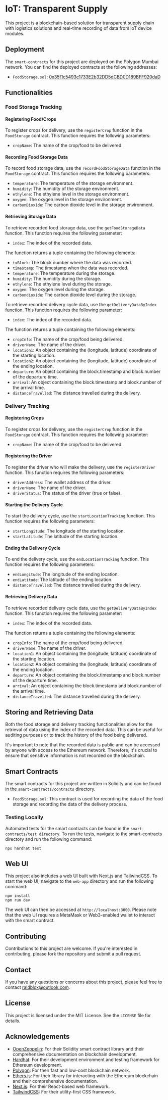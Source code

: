 # IoT: Transparent Supply

This project is a blockchain-based solution for transparent supply chain with logistics solutions and real-time recording of data from IoT device modules.

## Deployment

The `smart-contracts` for this project are deployed on the Polygon Mumbai network. You can find the deployed contracts at the following addresses:

- `FoodStorage.sol`: [0x35f1c5493c1733E2b32DD5dCBD0D189BFF920daD](https://mumbai.polygonscan.com/address/0x35f1c5493c1733E2b32DD5dCBD0D189BFF920daD#code)


## Functionalities

### Food Storage Tracking

#### Registering Food/Crops

To register crops for delivery, use the `registerCrop` function in the `FoodStorage` contract. This function requires the following parameters:

- `cropName`: The name of the crop/food to be delivered.

#### Recording Food Storage Data

To record food storage data, use the `recordFoodStorageData` function in the `FoodStorage` contract. This function requires the following parameters:

- `temperature`: The temperature of the storage environment.
- `humidity`: The humidity of the storage environment.
- `ethylene`: The ethylene level in the storage environment.
- `oxygen`: The oxygen level in the storage environment.
- `carbonDioxide`: The carbon dioxide level in the storage environment.

#### Retrieving Storage Data

To retrieve recorded food storage data, use the `getFoodStorageData` function. This function requires the following parameter:

- `index`: The index of the recorded data.

The function returns a tuple containing the following elements:

- `txBlock`: The block number where the data was recorded.
- `timestamp`: The timestamp when the data was recorded.
- `temperature`: The temperature during the storage.
- `humidity`: The humidity during the storage.
- `ethylene`: The ethylene level during the storage.
- `oxygen`: The oxygen level during the storage.
- `carbondioxide`: The carbon dioxide level during the storage.

To retrieve recorded delivery cycle data, use the `getDeliveryDataByIndex` function. This function requires the following parameter:

- `index`: The index of the recorded data.

The function returns a tuple containing the following elements:

- `cropInfo`: The name of the crop/food being delivered.
- `driverName`: The name of the driver.
- `location1`: An object containing the (longitude, latitude) coordinate of the starting location.
- `location2`: An object containing the (longitude, latitude) coordinate of the ending location.
- `departure`: An object containing the block.timestamp and block.number of the departure time.
- `arrival`: An object containing the block.timestamp and block.number of the arrival time.
- `distanceTravelled`: The distance travelled during the delivery.

### Delivery Tracking

#### Registering Crops

To register crops for delivery, use the `registerCrop` function in the `FoodStorage` contract. This function requires the following parameter:

- `cropName`: The name of the crop/food to be delivered.

#### Registering the Driver

To register the driver who will make the delivery, use the `registerDriver` function. This function requires the following parameters:

- `driverAddress`: The wallet address of the driver.
- `driverName`: The name of the driver.
- `driverStatus`: The status of the driver (true or false).

#### Starting the Delivery Cycle

To start the delivery cycle, use the `startLocationTracking` function. This function requires the following parameters:

- `startLongitude`: The longitude of the starting location.
- `startLatitude`: The latitude of the starting location.

#### Ending the Delivery Cycle

To end the delivery cycle, use the `endLocationTracking` function. This function requires the following parameters:

- `endLongitude`: The longitude of the ending location.
- `endLatitude`: The latitude of the ending location.
- `distanceTravelled`: The distance travelled during the delivery.

#### Retrieving Delivery Data

To retrieve recorded delivery cycle data, use the `getDeliveryDataByIndex` function. This function requires the following parameter:

- `index`: The index of the recorded data.

The function returns a tuple containing the following elements:

- `cropInfo`: The name of the crop/food being delivered.
- `driverName`: The name of the driver.
- `location1`: An object containing the (longitude, latitude) coordinate of the starting location.
- `location2`: An object containing the (longitude, latitude) coordinate of the ending location.
- `departure`: An object containing the block.timestamp and block.number of the departure time.
- `arrival`: An object containing the block.timestamp and block.number of the arrival time.
- `distanceTravelled`: The distance travelled during the delivery.


## Storing and Retrieving Data

Both the food storage and delivery tracking functionalities allow for the retrieval of data using the index of the recorded data. This can be useful for auditing purposes or to track the history of the food being delivered.

It's important to note that the recorded data is public and can be accessed by anyone with access to the Ethereum network. Therefore, it's crucial to ensure that sensitive information is not recorded on the blockchain.

## Smart Contracts

The smart contracts for this project are written in Solidity and can be found in the `smart-contracts/contracts` directory.

- `FoodStorage.sol`: This contract is used for recording the data of the food storage and recording the data of the delivery process.

### Testing Locally

Automated tests for the smart contracts can be found in the `smart-contracts/test directory`. To run the tests, navigate to the smart-contracts directory and run the following command:

```
npx hardhat test
```

## Web UI

This project also includes a web UI built with Next.js and TailwindCSS. To start the web UI, navigate to the `web-app` directory and run the following command:

```
npm install
npm run dev
```

The web UI can then be accessed at `http://localhost:3000`. Please note that the web UI requires a MetaMask or Web3-enabled wallet to interact with the smart contract.

## Contributing

Contributions to this project are welcome. If you're interested in contributing, please fork the repository and submit a pull request.

## Contact

If you have any questions or concerns about this project, please feel free to contact raldblox@outlook.com.

## License

This project is licensed under the MIT License. See the `LICENSE` file for details.

## Acknowledgements

- [OpenZeppelin](https://openzeppelin.com/): For their Solidity smart contract library and their comprehensive documentation on blockchain development.
- [Hardhat](https://hardhat.org/): For their development environment and testing framework for Ethereum development.
- [Polygon](https://polygon.technology/): For their fast and low-cost blockchain network.
- [Ethers.js](https://docs.ethers.io/v5/): For their library for interacting with the Ethereum blockchain and their comprehensive documentation.
- [Next.js](https://nextjs.org/): For their React-based web framework.
- [TailwindCSS](https://tailwindcss.com/): For their utility-first CSS framework.
